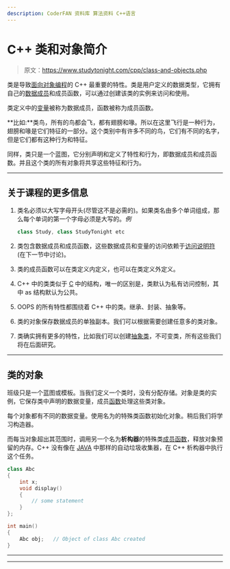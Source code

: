```yaml
---
description: CoderFAN 资料库 算法资料 C++语言
---
```


# C++ 类和对象简介

> 原文：<https://www.studytonight.com/cpp/class-and-objects.php>

类是导致[面向对象编程](cpp-and-oops-concepts.php)的 C++ 最重要的特性。类是用户定义的数据类型，它拥有自己的[数据成员](accessing-data-members.php)和成员函数，可以通过创建该类的实例来访问和使用。

类定义中的[变量](variables-scope-details.php)被称为数据成员，函数被称为成员函数。

**比如:**类鸟，所有的鸟都会飞，都有翅膀和喙。所以在这里飞行是一种行为，翅膀和喙是它们特征的一部分。这个类别中有许多不同的鸟，它们有不同的名字，但是它们都有这种行为和特征。

同样，类只是一个蓝图，它分别声明和定义了特性和行为，即数据成员和成员函数。并且这个类的所有对象将共享这些特征和行为。

* * *

## 关于课程的更多信息

1.  类名必须以大写字母开头(尽管这不是必需的)。如果类名由多个单词组成，那么每个单词的第一个字母必须是大写的。*例*

    ```cpp
    class Study, class StudyTonight etc
    ```

2.  类包含数据成员和成员函数，这些数据成员和变量的访问依赖于[访问说明符](access-control.php)(在下一节中讨论)。
3.  类的成员函数可以在类定义内定义，也可以在类定义外定义。
4.  C++ 中的类类似于 [C](/c/overview-of-c.php) 中的结构，唯一的区别是，类默认为私有访问控制，其中 as 结构默认为公共。
5.  OOPS 的所有特性都围绕着 C++ 中的类。继承、封装、抽象等。
6.  类的对象保存数据成员的单独副本。我们可以根据需要创建任意多的类对象。
7.  类确实拥有更多的特性，比如我们可以创建[抽象类](abstract-class-and-pure-virtual.php)，不可变类，所有这些我们将在后面研究。

* * *

## 类的对象

班级只是一个蓝图或模板。当我们定义一个类时，没有分配存储。对象是类的实例，它保存类中声明的数据变量，成员[函数](functions-in-cpp)处理这些类对象。

每个对象都有不同的数据变量。使用名为的特殊类函数初始化对象。稍后我们将学习构造器。

而每当对象超出其范围时，调用另一个名为**析构器**的特殊类[成员函数](member-functions-cpp.php)，释放对象预留的内存。C++ 没有像在 [JAVA](/java/) 中那样的自动垃圾收集器，在 C++ 析构器中执行这个任务。

```cpp
class Abc
{
    int x;
    void display()
    {
        // some statement
    } 
};  

int main()
{
    Abc obj;   // Object of class Abc created
}
```

* * *

* * *